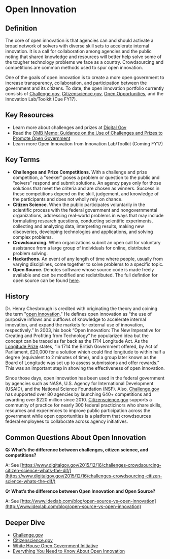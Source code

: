 # Open Innovation

## Definition

The core of open innovation is that agencies can and should activate a broad network of solvers with diverse skill sets to accelerate internal innovation. It is a call for collaboration among agencies and the public noting that shared knowledge and resources will better help solve some of the tougher technology problems we face as a country. Crowdsourcing and competitions are common methods used to spur open innovation.

One of the goals of open innovation is to create a more open government to increase transparency, collaboration, and participation between the government and its citizens. To date, the open innovation portfolio currently consists of [Challenge.gov,](https://www.challenge.gov) [Citizenscience.gov](https://www.citizenscience.gov/), [Open Opportunities](https://openopps.digitalgov.gov/), and the Innovation Lab/Toolkit (Due FY17).

## Key Resources

* Learn more about challenges and prizes at [Digital Gov](http://digitalgov.gov)
* Read the [OMB Memo: Guidance on the Use of Challenges and Prizes to Promote Open Government](https://www.whitehouse.gov/sites/default/files/omb/assets/memoranda_2010/m10-11.pdf)
* Learn more Open Innovation from Innovation Lab/Toolkit (Coming FY17)

## Key Terms

* **Challenges and Prize Competitions.** With a challenge and prize competition, a "seeker" poses a problem or question to the public and “solvers” respond and submit solutions. An agency pays only for those solutions that meet the criteria and are chosen as winners. Success in these competitions depend on the skill, judgement, and knowledge of the participants and does not wholly rely on chance.
* **Citizen Science**. When the public participates voluntarily in the scientific process with the federal government and nongovernmental organizations, addressing real-world problems in ways that may include formulating research questions, conducting scientific experiments, collecting and analyzing data, interpreting results, making new discoveries, developing technologies and applications, and solving complex problems.
* **Crowdsourcing.** When organizations submit an open call for voluntary assistance from a large group of individuals for online, distributed problem solving.
* **Hackathons.** An event of any length of time where people, usually from varying disciplines, come together to solve problems to a specific topic.
* **Open Source.** Denotes software whose source code is made freely available and can be modified and redistributed. The full defintion for open source can be found [here](https://opensource.org/osd-annotated).

## History

Dr. Henry Chesbrough is credited with originating the theory and coining the term "[open innovation](http://www.forbes.com/sites/henrychesbrough/2011/03/21/everything-you-need-to-know-about-open-innovation/#5b92110220b4)." He defines open innovation as “the use of purposive inflows and outflows of knowledge to accelerate internal innovation, and expand the markets for external use of innovation, respectively.” In 2003, his book “Open Innovation: The New Imperative for Creating and Profiting from Technology” he popularized idea but the concept can be traced as far back as the 1714 Longitude Act. As the [Longitude Prize](https://longitudeprize.org/history) states, “in 1714 the British Government offered, by Act of Parliament, £20,000 for a solution which could find longitude to within half a degree (equivalent to 2 minutes of time), and a group later known as the Board of Longitude was set up to assess submissions and offer rewards.” This was an important step in showing the effectiveness of open innovation.

Since those days, open innovation has been used in the federal government by agencies such as NASA, U.S. Agency for International Development (USAID), and the National Science Foundation (NSF). Also, [Challenge.gov](https://www.challenge.gov/list/) has supported over 80 agencies by launching 640+ competitions and awarding over $220 million since 2010. [Citizenscience.gov](https://www.citizenscience.gov/) supports a community of practice for nearly 300 federal practicinors who share skills, resources and experiences to improve public participation across the government while open opportunities is a platform that crowdsources federal employees to collaborate across agency initiatives. 


## Common Questions About Open Innovation

**Q: What’s the difference between challenges, citizen science, and competitions?**

A: See [https://www.digitalgov.gov/2015/12/16/challenges-crowdsourcing-citizen-science-whats-the-dif/](https://www.digitalgov.gov/2015/12/16/challenges-crowdsourcing-citizen-science-whats-the-dif/)

**Q: What’s the difference between Open Innovation and Open Source?**

A: See [http://www.idexlab.com/blog/open-source-vs-open-innovation](http://www.idexlab.com/blog/open-source-vs-open-innovation)


## Deeper Dive

* [Challenge.gov](https://www.challenge.gov/)
* [Citizenscience.gov](https://www.citizenscience.gov/)
* [White House Open Government Initiative](https://www.whitehouse.gov/open)
* [Everything You Need to Know About Open Innovation](http://www.forbes.com/sites/henrychesbrough/2011/03/21/everything-you-need-to-know-about-open-innovation/#347f1e3c20b4)
